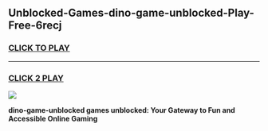 
## Unblocked-Games-dino-game-unblocked-Play-Free-6recj
<h3>
<a href="https://premium76.site?title=dino-game-unblocked&ref=20A">CLICK TO PLAY</a></h3>
<hr>

<h3>
<a href="https://premium76.site?title=dino-game-unblocked&ref=20A">CLICK 2 PLAY</a>
  
</h3>

<a href="https://premium76.site?title=dino-game-unblocked&ref=20A"><img src="https://clearcache.store/games.png"></a>


**dino-game-unblocked games unblocked: Your Gateway to Fun and Accessible Online Gaming**
